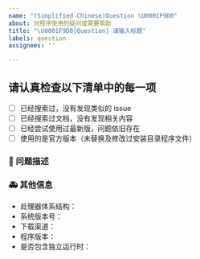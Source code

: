 ```yaml
---
name: "(Simplified Chinese)Question \U0001F9D0"
about: 对程序使用的疑问或需要帮助
title: "\U0001F9D0[Question] 请输入标题"
labels: question
assignees: ''

---
```


## 请认真检查以下清单中的每一项
- [ ] 已经搜索过，没有发现类似的 issue
- [ ] 已经搜索过文档，没有发现相关内容
- [ ] 已经尝试使用过最新版，问题依旧存在
- [ ] 使用的是官方版本（未替换及修改过安装目录程序文件）

<!--
发布前请先尝试在 Issuse 内搜索一下你的 Question 是否已经被提出过，
别忘了填写标题，标题要简短的描述 Question
-->

### 🧐 问题描述

<!--
详细地描述 Question，让大家都能理解
-->

### 🚑 其他信息

<!--
如截图等其他信息可以贴在这里
-->

- 处理器体系结构：<!-- x64 / x86 / arm64 -->
- 系统版本号：<!-- example Windows 10.19042.844(see winver) / macOS Monterey 12 / Ubuntu 20.04.2 LTS -->
- 下载渠道：<!-- 微软商店 / 官网 / Github / AppStore / xx网盘 -->
- 程序版本：<!-- 2.8.4 -->
- 是否包含独立运行时：<!-- 文件名中带有 with_runtime 或 不包含 fde -->
